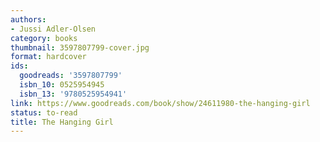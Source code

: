 ```yaml
---
authors:
- Jussi Adler-Olsen
category: books
thumbnail: 3597807799-cover.jpg
format: hardcover
ids:
  goodreads: '3597807799'
  isbn_10: 0525954945
  isbn_13: '9780525954941'
link: https://www.goodreads.com/book/show/24611980-the-hanging-girl
status: to-read
title: The Hanging Girl
---
```

